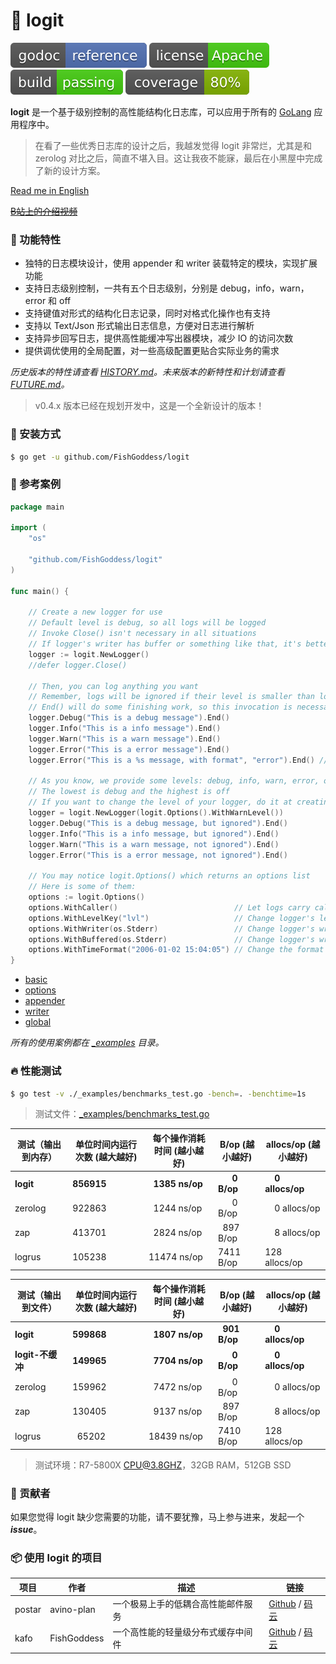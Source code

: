 # 📝 logit

[![Go Doc](_icons/godoc.svg)](https://pkg.go.dev/github.com/FishGoddess/logit)
[![License](_icons/license.svg)](https://www.apache.org/licenses/LICENSE-2.0.html)
[![License](_icons/build.svg)](_icons/build.svg)
[![License](_icons/coverage.svg)](_icons/coverage.svg)

**logit** 是一个基于级别控制的高性能结构化日志库，可以应用于所有的 [GoLang](https://golang.org) 应用程序中。

> 在看了一些优秀日志库的设计之后，我越发觉得 logit 非常烂，尤其是和 zerolog 对比之后，简直不堪入目。这让我夜不能寐，最后在小黑屋中完成了新的设计方案。

[Read me in English](./README.en.md)

~~[B站上的介绍视频](https://www.bilibili.com/video/BV14t4y1y7rF)~~

### 🥇 功能特性

* 独特的日志模块设计，使用 appender 和 writer 装载特定的模块，实现扩展功能
* 支持日志级别控制，一共有五个日志级别，分别是 debug，info，warn，error 和 off
* 支持键值对形式的结构化日志记录，同时对格式化操作也有支持
* 支持以 Text/Json 形式输出日志信息，方便对日志进行解析
* 支持异步回写日志，提供高性能缓冲写出器模块，减少 IO 的访问次数
* 提供调优使用的全局配置，对一些高级配置更贴合实际业务的需求

_历史版本的特性请查看 [HISTORY.md](./HISTORY.md)。未来版本的新特性和计划请查看 [FUTURE.md](./FUTURE.md)。_

> v0.4.x 版本已经在规划开发中，这是一个全新设计的版本！

### 🚀 安装方式

```bash
$ go get -u github.com/FishGoddess/logit
```

### 📖 参考案例

```go
package main

import (
	"os"

	"github.com/FishGoddess/logit"
)

func main() {

	// Create a new logger for use
	// Default level is debug, so all logs will be logged
	// Invoke Close() isn't necessary in all situations
	// If logger's writer has buffer or something like that, it's better to invoke Close() for flushing buffer or something else
	logger := logit.NewLogger()
	//defer logger.Close()

	// Then, you can log anything you want
	// Remember, logs will be ignored if their level is smaller than logger's level
	// End() will do some finishing work, so this invocation is necessary
	logger.Debug("This is a debug message").End()
	logger.Info("This is a info message").End()
	logger.Warn("This is a warn message").End()
	logger.Error("This is a error message").End()
	logger.Error("This is a %s message, with format", "error").End() // Format with params

	// As you know, we provide some levels: debug, info, warn, error, off
	// The lowest is debug and the highest is off
	// If you want to change the level of your logger, do it at creating
	logger = logit.NewLogger(logit.Options().WithWarnLevel())
	logger.Debug("This is a debug message, but ignored").End()
	logger.Info("This is a info message, but ignored").End()
	logger.Warn("This is a warn message, not ignored").End()
	logger.Error("This is a error message, not ignored").End()

	// You may notice logit.Options() which returns an options list
	// Here is some of them:
	options := logit.Options()
	options.WithCaller()                          // Let logs carry caller information
	options.WithLevelKey("lvl")                   // Change logger's level key to "lvl"
	options.WithWriter(os.Stderr)                 // Change logger's writer to os.Stderr
	options.WithBuffered(os.Stderr)               // Change logger's writer to os.Stderr with buffer
	options.WithTimeFormat("2006-01-02 15:04:05") // Change the format of time (Only the log's time will apply it)
}
```

* [basic](./_examples/basic.go)
* [options](./_examples/options.go)
* [appender](./_examples/appender.go)
* [writer](./_examples/writer.go)
* [global](./_examples/global.go)

_所有的使用案例都在 [_examples](./_examples) 目录。_

### 🔥 性能测试

```bash
$ go test -v ./_examples/benchmarks_test.go -bench=. -benchtime=1s
```

> 测试文件：[_examples/benchmarks_test.go](./_examples/benchmarks_test.go)

| 测试（输出到内存） | 单位时间内运行次数 (越大越好) |  每个操作消耗时间 (越小越好) | B/op (越小越好) | allocs/op (越小越好) |
| -----------|--------|-------------|-------------|-------------|
| **logit** | **856915** | **&nbsp; 1385 ns/op** | **&nbsp; &nbsp; &nbsp; 0 B/op** | **&nbsp; &nbsp; 0 allocs/op** |
| zerolog | 922863 | &nbsp; 1244 ns/op | &nbsp; &nbsp; &nbsp; 0 B/op | &nbsp; &nbsp; 0 allocs/op |
| zap | 413701 | &nbsp; 2824 ns/op | &nbsp; 897 B/op | &nbsp; &nbsp; 8 allocs/op |
| logrus | 105238 | 11474 ns/op | 7411 B/op | 128 allocs/op |

| 测试（输出到文件） | 单位时间内运行次数 (越大越好) |  每个操作消耗时间 (越小越好) | B/op (越小越好) | allocs/op (越小越好) |
| -----------|--------|-------------|-------------|-------------|
| **logit** | **599868** | **&nbsp; 1807 ns/op** | **&nbsp; 901 B/op** | **&nbsp; &nbsp; 0 allocs/op** |
| **logit-不缓冲** | **149965** | **&nbsp; 7704 ns/op** | **&nbsp; &nbsp; &nbsp; 0 B/op** | **&nbsp; &nbsp; 0 allocs/op** |
| zerolog | 159962 | &nbsp; 7472 ns/op | &nbsp; &nbsp; &nbsp; 0 B/op | &nbsp; &nbsp; 0 allocs/op |
| zap | 130405 | &nbsp; 9137 ns/op | &nbsp; 897 B/op | &nbsp; &nbsp; 8 allocs/op |
| logrus | &nbsp; 65202 | 18439 ns/op | 7410 B/op | 128 allocs/op |

> 测试环境：R7-5800X CPU@3.8GHZ，32GB RAM，512GB SSD

### 👥 贡献者

如果您觉得 logit 缺少您需要的功能，请不要犹豫，马上参与进来，发起一个 _**issue**_。

### 📦 使用 logit 的项目

| 项目 | 作者 | 描述 | 链接 |
| -----------|--------|-------------| ---------------- |
| postar | avino-plan | 一个极易上手的低耦合高性能邮件服务 | [Github](https://github.com/avino-plan/postar) / [码云](https://gitee.com/avino-plan/postar) |
| kafo | FishGoddess | 一个高性能的轻量级分布式缓存中间件 | [Github](https://github.com/FishGoddess/kafo) / [码云](https://gitee.com/FishGoddess/kafo) |
